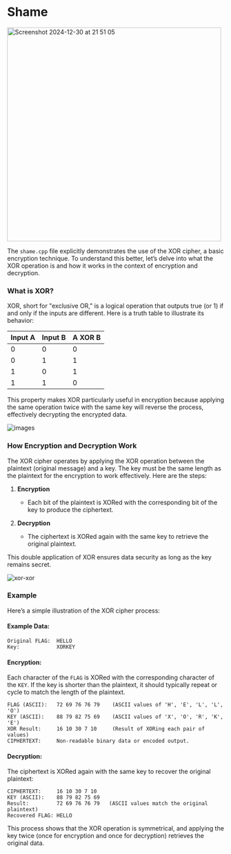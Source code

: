 # Shame

<img width="496" alt="Screenshot 2024-12-30 at 21 51 05" src="https://github.com/user-attachments/assets/e8a60570-d2e9-4549-b232-6ec578c9cb6d" />

The `shame.cpp` file explicitly demonstrates the use of the XOR cipher, a basic encryption technique. To understand this better, let’s delve into what the XOR operation is and how it works in the context of encryption and decryption.

### What is XOR?
XOR, short for "exclusive OR," is a logical operation that outputs true (or 1) if and only if the inputs are different. Here is a truth table to illustrate its behavior:

| Input A | Input B | A XOR B |
|---------|---------|---------|
|    0    |    0    |    0    |
|    0    |    1    |    1    |
|    1    |    0    |    1    |
|    1    |    1    |    0    |

This property makes XOR particularly useful in encryption because applying the same operation twice with the same key will reverse the process, effectively decrypting the encrypted data.

![images](https://github.com/user-attachments/assets/1c295ff4-8e93-472d-bd3f-13b960c3e2b9)

### How Encryption and Decryption Work
The XOR cipher operates by applying the XOR operation between the plaintext (original message) and a key. The key must be the same length as the plaintext for the encryption to work effectively. Here are the steps:

1. **Encryption**
   - Each bit of the plaintext is XORed with the corresponding bit of the key to produce the ciphertext.

2. **Decryption**
   - The ciphertext is XORed again with the same key to retrieve the original plaintext.

This double application of XOR ensures data security as long as the key remains secret.

![xor-xor](https://github.com/user-attachments/assets/d1de37e9-2568-4f7e-b732-8bb20e20e4fe)

### Example
Here’s a simple illustration of the XOR cipher process:

#### Example Data:
```plaintext
Original FLAG:  HELLO
Key:            XORKEY
```

#### Encryption:
Each character of the `FLAG` is XORed with the corresponding character of the `KEY`. If the key is shorter than the plaintext, it should typically repeat or cycle to match the length of the plaintext.

```plaintext
FLAG (ASCII):   72 69 76 76 79    (ASCII values of 'H', 'E', 'L', 'L', 'O')
KEY (ASCII):    88 79 82 75 69    (ASCII values of 'X', 'O', 'R', 'K', 'E')
XOR Result:     16 10 30 7 10     (Result of XORing each pair of values)
CIPHERTEXT:     Non-readable binary data or encoded output.
```

#### Decryption:
The ciphertext is XORed again with the same key to recover the original plaintext:

```plaintext
CIPHERTEXT:     16 10 30 7 10
KEY (ASCII):    88 79 82 75 69
Result:         72 69 76 76 79   (ASCII values match the original plaintext)
Recovered FLAG: HELLO
```

This process shows that the XOR operation is symmetrical, and applying the key twice (once for encryption and once for decryption) retrieves the original data.
